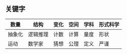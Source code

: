 ## 关键字
| 数量 |结构  |变化  |空间  |学科  | 形式科学 |
|--|--|--|--|--|--|
| 抽象化 | 逻辑推理 | 计数 | 计算 | 量度 | 形状 |
| 运动 |数学家 | 猜想 | 公理 |定义  | 严谨 |

